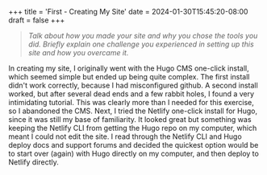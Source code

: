 +++
title = 'First - Creating My Site'
date = 2024-01-30T15:45:20-08:00
draft = false
+++
> _Talk about how you made your site and why you chose the tools you did. Briefly explain one challenge you experienced in setting up this site and how you overcame it._

In creating my site, I originally went with the Hugo CMS one-click install, which seemed simple but ended up being quite complex. The first install didn't work correctly, because I had misconfigured github. A second install worked, but after several dead ends and a few rabbit holes, I found a very intimidating tutorial. This was clearly more than I needed for this exercise, so I abandoned the CMS. Next, I tried the Netlify one-click install for Hugo, since it was still my base of familiarity. It looked great but something was keeping the Netlify CLI from getting the Hugo repo on my computer, which meant I could not edit the site. I read through the Netlify CLI and Hugo deploy docs and support forums and decided the quickest option would be to start over (again) with Hugo directly on my computer, and then deploy to Netlify directly.